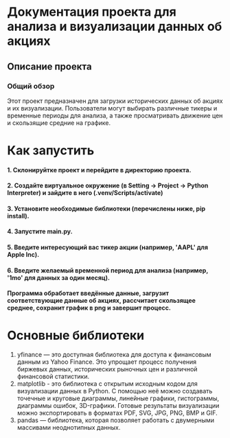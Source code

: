 # Документация проекта для анализа и визуализации данных об акциях

## Описание проекта

### Общий обзор

Этот проект предназначен для загрузки исторических данных об акциях и их визуализации. 
Пользователи могут выбирать различные тикеры и временные периоды для анализа, 
а также просматривать движение цен и скользящие средние на графике.

# Как запустить
  
####  1. Склонируйтке проект и перейдите в директорию проекта.
####  2. Создайте виртуальное окружение (в Setting -> Project -> Python Interpreter) и зайдите в него (.venv/Scripts/activate)
####  3. Установите необходимые библиотеки (перечислены ниже, pip install).
####  4. Запустите main.py.
####  5. Введите интересующий вас тикер акции (например, 'AAPL' для Apple Inc).
####  6. Введите желаемый временной период для анализа (например, '1mo' для данных за один месяц).

#### Программа обработает введённые данные, загрузит соответствующие данные об акциях, рассчитает скользящее среднее, сохранит график в png и завершит процесс.

# Основные библиотеки
1. yfinance — это доступная библиотека для доступа к финансовым данным из Yahoo Finance. Это упрощает процесс получения биржевых данных, исторических рыночных цен и различной финансовой статистики.
2. matplotlib -  это библиотека с открытым исходным кодом для визуализации данных в Python. С помощью неё можно создавать точечные и круговые диаграммы, линейные графики, гистограммы, диаграммы ошибок, 3D-графики. Готовые результаты визуализации можно экспортировать в форматах PDF, SVG, JPG, PNG, BMP и GIF.
3. pandas — библиотека, которая позволяет работать с двумерными массивами неоднотипных данных.
